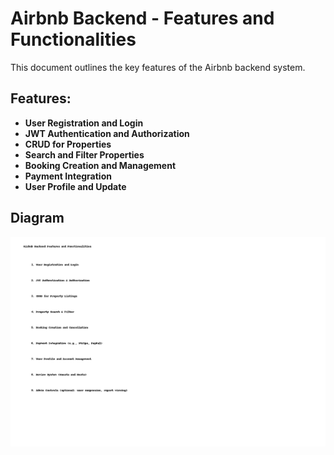 # Airbnb Backend - Features and Functionalities

This document outlines the key features of the Airbnb backend system.

## Features:

- **User Registration and Login**
- **JWT Authentication and Authorization**
- **CRUD for Properties**
- **Search and Filter Properties**
- **Booking Creation and Management**
- **Payment Integration**
- **User Profile and Update**

## Diagram

![Features](features.png)
